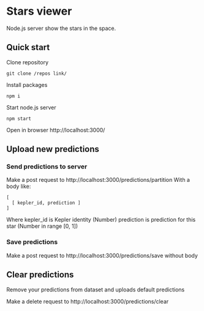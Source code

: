# Stars viewer

Node.js server show the stars in the space.

## Quick start

Clone repository
```
git clone /repos link/
```

Install packages
```
npm i
```

Start node.js server

```
npm start
```

Open in browser http://localhost:3000/

## Upload new predictions

### Send predictions to server

Make a post request to http://localhost:3000/predictions/partition
With a body like:

```
[
  [ kepler_id, prediction ]
]
```

Where
  kepler_id is Kepler identity (Number)
  prediction is prediction for this star (Number in range [0, 1])

### Save predictions

Make a post request to http://localhost:3000/predictions/save without body


## Clear predictions

Remove your predictions from dataset and uploads default predictions

Make a delete request to http://localhost:3000/predictions/clear
